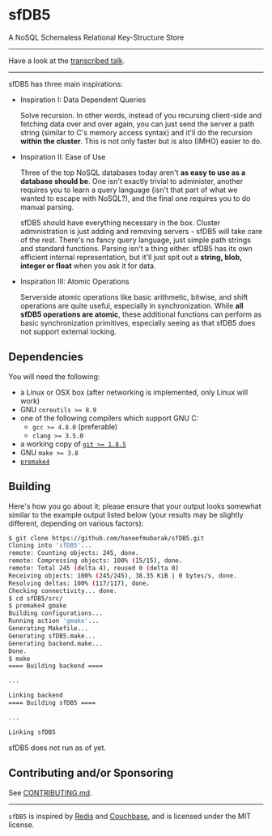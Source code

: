 sfDB5
=====

A NoSQL Schemaless Relational Key-Structure Store

---

Have a look at the [transcribed talk](https://goo.gl/m6spq5).

---

sfDB5 has three main inspirations:

 - Inspiration I: Data Dependent Queries

   Solve recursion. In other words, instead of you recursing
   client-side and fetching data over and over again, you can
   just send the server a path string (similar to C's memory access
   syntax) and it'll do the recursion **within the cluster**. This is
   not only faster but is also (IMHO) easier to do.

 - Inspiration II: Ease of Use

   Three of the top NoSQL databases today aren't **as easy
   to use as a database should be**. One isn't exactly trivial
   to administer, another requires you to learn a query language
   (isn't that part of what we wanted to escape with NoSQL?), and
   the final one requires you to do manual parsing.

   sfDB5 should have everything necessary in the box. Cluster
   administration is just adding and removing servers - sfDB5
   will take care of the rest. There's no fancy query language,
   just simple path strings and standard functions. Parsing isn't
   a thing either. sfDB5 has its own efficient internal representation,
   but it'll just spit out a **string, blob, integer or float** when you
   ask it for data.

 - Inspiration III: Atomic Operations

   Serverside atomic operations like basic arithmetic, bitwise,
   and shift operations are quite useful, especially in synchronization.
   While **all sfDB5 operations are atomic**, these additional functions
   can perform as basic synchronization primitives, especially seeing as
   that sfDB5 does not support external locking.

Dependencies
------------

You will need the following:

 - a Linux or OSX box (after networking is implemented, only Linux will work)
 - GNU `coreutils >= 8.9`
 - one of the following compilers which support GNU C:
   - `gcc >= 4.8.0` (preferable)
   - `clang >= 3.5.0`
 - a working copy of [`git >= 1.8.5`](http://git-scm.com/downloads)
 - GNU `make >= 3.8`
 - [`premake4`](http://industriousone.com/premake/download)

Building
--------

Here's how you go about it; please ensure that your output looks somewhat
similar to the example output listed below (your results may be
slightly different, depending on various factors):

```bash
$ git clone https://github.com/haneefmubarak/sfDB5.git
Cloning into 'sfDB5'...
remote: Counting objects: 245, done.
remote: Compressing objects: 100% (15/15), done.
remote: Total 245 (delta 4), reused 0 (delta 0)
Receiving objects: 100% (245/245), 38.35 KiB | 0 bytes/s, done.
Resolving deltas: 100% (117/117), done.
Checking connectivity... done.
$ cd sfDB5/src/
$ premake4 gmake
Building configurations...
Running action 'gmake'...
Generating Makefile...
Generating sfDB5.make...
Generating backend.make...
Done.
$ make
==== Building backend ====

...

Linking backend
==== Building sfDB5 ====

...

Linking sfDB5
```

sfDB5 does not run as of yet.

Contributing and/or Sponsoring
------------------------------

See [CONTRIBUTING.md](CONTRIBUTING.md).

---

`sfDB5` is inspired by [Redis](http://redis.io/) and
[Couchbase](http://www.couchbase.com/), and is licensed under the MIT license.
